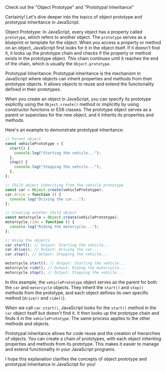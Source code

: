 Check out the "Object Prototype" and "Prototypal Inheritance"

Certainly! Let's dive deeper into the topics of object prototype and prototypal inheritance in JavaScript.

Object Prototype:
In JavaScript, every object has a property called `prototype`, which refers to another object. The `prototype` serves as a blueprint or template for the object. When you access a property or method on an object, JavaScript first looks for it in the object itself. If it doesn't find it, it looks up the prototype chain and checks if the property or method exists in the prototype object. This chain continues until it reaches the end of the chain, which is usually the `Object.prototype`.

Prototypal Inheritance:
Prototypal inheritance is the mechanism in JavaScript where objects can inherit properties and methods from their prototype objects. It allows objects to reuse and extend the functionality defined in their prototypes.

When you create an object in JavaScript, you can specify its prototype explicitly using the `Object.create()` method or implicitly by using constructor functions or ES6 classes. The prototype object serves as a parent or superclass for the new object, and it inherits its properties and methods.

Here's an example to demonstrate prototypal inheritance:

```javascript
// Parent object
const vehiclePrototype = {
  start() {
    console.log("Starting the vehicle...");
  },
  stop() {
    console.log("Stopping the vehicle...");
  },
};

// Child object inheriting from the vehicle prototype
const car = Object.create(vehiclePrototype);
car.drive = function () {
  console.log("Driving the car...");
};

// Creating another child object
const motorcycle = Object.create(vehiclePrototype);
motorcycle.ride = function () {
  console.log("Riding the motorcycle...");
};

// Using the objects
car.start(); // Output: Starting the vehicle...
car.drive(); // Output: Driving the car...
car.stop(); // Output: Stopping the vehicle...

motorcycle.start(); // Output: Starting the vehicle...
motorcycle.ride(); // Output: Riding the motorcycle...
motorcycle.stop(); // Output: Stopping the vehicle...
```

In this example, the `vehiclePrototype` object serves as the parent for both the `car` and `motorcycle` objects. They inherit the `start()` and `stop()` methods from the prototype, and each object defines its own specific method (`drive()` and `ride()`).

When we call `car.start()`, JavaScript looks for the `start()` method in the `car` object itself but doesn't find it. It then looks up the prototype chain and finds it in the `vehiclePrototype`. The same process applies to the other methods and objects.

Prototypal inheritance allows for code reuse and the creation of hierarchies of objects. You can create a chain of prototypes, with each object inheriting properties and methods from its prototype. This makes it easier to manage and extend functionality in your JavaScript programs.

I hope this explanation clarifies the concepts of object prototype and prototypal inheritance in JavaScript for you!
